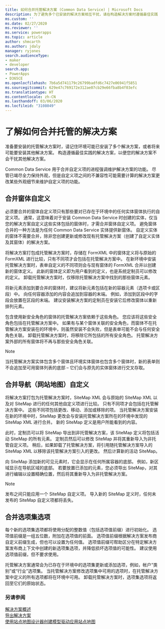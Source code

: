```yaml
---
title: 如何合并托管解决方案 (Common Data Service) | Microsoft Docs
description: 为了避免多个已安装的解决方案相互干扰，请在构造解决方案时遵循最佳实践
ms.custom: ''
ms.date: 02/27/2020
ms.reviewer: ''
ms.service: powerapps
ms.topic: article
author: shmcarth
ms.author: jdaly
manager: ryjones
search.audienceType:
- maker
- developer
search.app:
- PowerApps
- D365CE
ms.openlocfilehash: 7b6a5d741179c26799badfd6c7427e06941f5851
ms.sourcegitcommit: 629e47c769172e312ae07cb29e66fba8b4f03efc
ms.translationtype: HT
ms.contentlocale: zh-CN
ms.lasthandoff: 03/06/2020
ms.locfileid: "3108049"
---
```

# <a name="understand-how-managed-solutions-are-merged"></a>了解如何合并托管的解决方案

准备要安装的托管解决方案时，请记住环境可能已安装了多个解决方案，或者将来可能要安装其他解决方案。 构造遵循最佳实践的解决方案，以便您的解决方案不会干扰其他解决方案。  
  
Common Data Service 用于合并自定义项的进程强调维护解决方案的功能。 尽管已竭尽全力保持外观，但是自定义项之间的不兼容性可能需要计算的解决方案更改某些外观细节来维护自定义项的功能。  
  
<a name="BKMK_MergingFormCustomizations"></a>   

## <a name="merge-form-customizations"></a>合并窗体自定义  
 必须要合并的窗体自定义项只有那些要对已存在于环境中的任何实体窗体执行的自定义项。 通常，这意味着对于安装 Common Data Service 时创建的实体，仅当您的解决方案自定义这些实体包括的窗体时，才需合并窗体自定义项。 避免窗体合并的一种方法是为任何 Common Data Service 实体提供新窗体。 自定义实体的窗体不需要合并，除非您创建更新或修改现有托管解决方案（创建了自定义实体及其窗体）的解决方案。  
  
 将解决方案打包成托管解决方案时，存储在 FormXML 中的窗体定义将与原始的 FormXML 进行比较，只有不同项才会包括在托管解决方案中。 在新环境中安装托管解决方案时，表单自定义的不同项则会与现有窗体的 FormXML 合并以创建新的窗体定义。 此新的窗体定义即为用户看到的定义，也是系统定制员可以修改的定义。 卸载托管解决方案时，仅移除托管解决方案中找到的那些窗体元素。  
  
 将新元素添加到要合并的窗体时，建议将新元素包括在新的容器元素（选项卡或区段）中。 向任何容器添加的内容会追加到容器的末端。 例如，添加到区段中的字段会放置在区段的末端。 建议安装解决方案的定制员在安装它后修改窗体以重新排列元素。  
  
 包含使用新安全角色的窗体的托管解决方案依赖于这些角色。 您应该将这些安全角色包括在托管解决方案中。 如果有与某个窗体关联的安全角色，而窗体不在托管解决方案安装在的环境中，则虽然安装不会失败，但是表单可能不会与任何安全角色关联。 卸载托管解决方案时，将移除它所包括的所有安全角色。 托管解决方案外部的所有窗体将不再与那些安全角色关联。  
  
> [!NOTE]
>  当托管解决方案实体包含多个窗体且环境实体窗体也包含多个窗体时，新的表单则不会追加至可用窗体列表的底部 – 它们会与原先的实体窗体进行交叉存取。  
  
<a name="BKMK_MergingNavigationCustomizations"></a>   
## <a name="merge-navigation-sitemap-customizations"></a>合并导航（网站地图）自定义  
 将解决方案打包为托管解决方案时，SiteMap XML 会与原始的 SiteMap XML 以及对 SiteMap 进行的任何其他自定义项进行比较。 只有不同项才会包括在托管解决方案中。 这些不同项包括更改、移动、添加或移除的项。 当托管解决方案安装在新的环境中时，SiteMap 更改会与安装托管解决方案所在的环境中发现的 SiteMap XML 进行合并。 新的 SiteMap 定义是用户所能看到的内容。  
  
 此时，定制员可以将 SiteMap 导出到非托管解决方案，该 SiteMap 定义将包括活动 SiteMap 的所有元素。 定制员然后可以修改 SiteMap 并将其重新导入为非托管自定义项。  稍后，如果卸载了托管解决方案，将引用随托管解决方案导入的 SiteMap XML 以移除该托管解决方案引入的更改。 然后计算新的活动 SiteMap。  
  
 向 SiteMap 添加新的可见元素时，它会显示在任何所属容器的底部。 例如，新区域显示在导航区域的底部。 若要放置已添加的元素，您必须导出 SiteMap，对其进行编辑以设置精确位置，然后将其重新导入为非托管解决方案。  
  
> [!NOTE]
>  发布之间只能应用一个 SiteMap 自定义项。 导入新的 SiteMap 定义时，任何未发布的 SiteMap 自定义项都将丢失。  
  
<a name="BKMK_MergingOptionSetOptions"></a>   
## <a name="merge-option-set-options"></a>合并选项集选项  
 每个新的选项集选项都将使用分配的整数值（包括选项值前缀）进行初始化。 选项值前缀是一组五位数，附加在选项值的前面。 选项值前缀根据解决方案发布商自定义前缀生成，但也可以设置为任何值。 选项值前缀可帮助区分在特定解决方案发布商上下文中创建的新选项集选项，并降低损坏选项值的可能性。 建议使用选项值前缀，但不要求使用。  
  
 托管解决方案通常会为已存在于环境中的选项集更新或添加选项，例如，帐户“类别”或“行业”选项集。 当托管解决方案修改选项集中可用的选项时，在托管解决方案中定义的所有选项都将在环境中可用。 卸载托管解决方案时，选项集选项将返回至它们的原始状态。  
  
### <a name="see-also"></a>另请参阅  

[解决方案概述](solutions-overview.md)  <br />
[导出解决方案](export-solutions.md) <br />
[使用站点地图设计器创建模型驱动应用站点地图](../model-driven-apps/create-site-map-app.md)